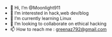 - 👋 Hi, I’m @Moonlight911
- 👀 I’m interested in hack,web dev/blog 
- 🌱 I’m currently learning Linux 
- 💞️ I’m looking to collaborate on ethical hacking 
- 📫 How to reach me : greenaz792@gmail.com 

<!---
Moonlight911/Moonlight911 is a ✨ special ✨ repository because its `README.md` (this file) appears on your GitHub profile.
You can click the Preview link to take a look at your changes.
--->
